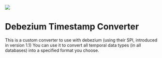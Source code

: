 ![](https://github.com/oryanmoshe/debezium-timestamp-converter/workflows/Release%20Maven%20Package/badge.svg)
# Debezium Timestamp Converter
This is a custom converter to use with debezium (using their SPI, introduced in version 1.1)
You can use it to convert all temporal data types (in all databases) into a specified format you choose.